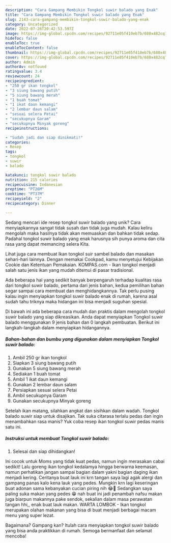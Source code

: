 ```yaml
---
description: "Cara Gampang Membikin Tongkol suwir balado yang Enak"
title: "Cara Gampang Membikin Tongkol suwir balado yang Enak"
slug: 2143-cara-gampang-membikin-tongkol-suwir-balado-yang-enak
category: Uncategorized
date: 2022-07-26T20:42:53.597Z
image: https://img-global.cpcdn.com/recipes/92711e05f410eb7b/680x482cq70/tongkol-suwir-balado-foto-resep-utama.jpg
hideToc: false
enableToc: true
enableTocContent: false
thumbnail: https://img-global.cpcdn.com/recipes/92711e05f410eb7b/680x482cq70/tongkol-suwir-balado-foto-resep-utama.jpg
cover: https://img-global.cpcdn.com/recipes/92711e05f410eb7b/680x482cq70/tongkol-suwir-balado-foto-resep-utama.jpg
author: Admin
authorAv: notfound
ratingvalue: 3.4
reviewcount: 24
recipeingredient:
- "250 gr ikan tongkol"
- "3 siung bawang putih"
- "5 siung bawang merah"
- "1 buah tomat"
- "1 ikat daun kemangi"
- "2 lembar daun salam"
- "sesuai selera Petai"
- "secukupnya Garam"
- "secukupnya Minyak goreng"
recipeinstructions:

- "Sudah jadi dan siap dinikmati!"
categories:
- Resep
tags:
- tongkol
- suwir
- balado

katakunci: tongkol suwir balado 
nutrition: 215 calories
recipecuisine: Indonesian
preptime: "PT26M"
cooktime: "PT37M"
recipeyield: "2"
recipecategory: Dinner

---
```





Sedang mencari ide resep tongkol suwir balado yang unik? Cara menyiapkannya sangat tidak susah dan tidak juga mudah. Kalau keliru mengolah maka hasilnya tidak akan memuaskan dan bahkan tidak sedap. Padahal tongkol suwir balado yang enak harusnya sih punya aroma dan cita rasa yang dapat memancing selera Kita.





Lihat juga cara membuat Ikan tongkol suir sambel balado dan masakan sehari-hari lainnya. Dengan memakai Cookpad, kamu menyetujui Kebijakan Cookie dan Ketentuan Pemakaian. KOMPAS.com - Ikan tongkol menjadi salah satu jenis ikan yang mudah ditemui di pasar tradisional.

Ada beberapa hal yang sedikit banyak berpengaruh terhadap kualitas rasa dari tongkol suwir balado, pertama dari jenis bahan, kedua pemilihan bahan segar sampai cara membuat dan menghidangkannya. Tak perlu pusing kalau ingin menyiapkan tongkol suwir balado enak di rumah, karena asal sudah tahu triknya maka hidangan ini bisa menjadi suguhan spesial.






Di bawah ini ada beberapa cara mudah dan praktis dalam mengolah tongkol suwir balado yang siap dikreasikan. Anda dapat menyiapkan Tongkol suwir balado menggunakan 9 jenis bahan dan 0 langkah pembuatan. Berikut ini langkah-langkah dalam menyiapkan hidangannya.

<!--inarticleads1-->

##### Bahan-bahan dan bumbu yang digunakan dalam menyiapkan Tongkol suwir balado:

1. Ambil 250 gr ikan tongkol
1. Siapkan 3 siung bawang putih
1. Gunakan 5 siung bawang merah
1. Sediakan 1 buah tomat
1. Ambil 1 ikat daun kemangi
1. Gunakan 2 lembar daun salam
1. Persiapkan sesuai selera Petai
1. Ambil secukupnya Garam
1. Gunakan secukupnya Minyak goreng


Setelah ikan matang, silahkan angkat dan sisihkan dalam wadah. Tongkol balado suwir siap untuk disajikan. Tak suka citarasa terlalu pedas dan ingin menambahkan rasa manis? Yuk coba resep ikan tongkol suwir pedas manis satu ini. 

<!--inarticleads2-->

##### Instruksi untuk membuat Tongkol suwir balado:


1. Selesai dan siap dihidangkan!

Ini cocok untuk Moms yang tidak kuat pedas, namun ingin merasakan cabai sedikit! Lalu goreng ikan tongkol kedalamya hingga berwarna keemasan, namun perhatikan jangan sampai bagian dalam yakni bagian daging ikan menjadi kering. Ceritanya buat lauk ini krn tangan saya lagi agak alergi dan gampang panas kalo kena lauk yang pedes. Mungkin krn lagi keseringan buat adonan sama kebanyakan cucian piring nih 😂🤭 Sedangkan saya paling suka makan yang pedes 😁 nah buat ini jadi penambah nafsu makan juga biarpun makannya pake sendok, sekalian dalam masa perawatan tangan hhi,, enak buat lauk makan. WARTA LOMBOK - Ikan tongkol merupakan olahan makanan yang bisa di buat menjadi berbagai macam menu yang super lezat. 

Bagaimana? Gampang kan? Itulah cara menyiapkan tongkol suwir balado yang bisa anda praktikkan di rumah. Semoga bermanfaat dan selamat mencoba!
